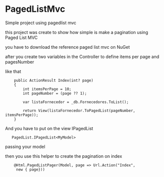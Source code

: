 # PagedListMvc
Simple project using pagedlist mvc

this project was create to show how simple is make a pagination using Paged List MVC

you have to download the reference paged list mvc on NuGet

after you create two variables in the Controller to define items per page and pagesNumber

like that

        public ActionResult Index(int? page)
        {
            int itemsPerPage = 10;
            int pageNumber = (page ?? 1);

            var listaFornecedor = _db.Fornecedores.ToList();

            return View(listaFornecedor.ToPagedList(pageNumber, itemsPerPage));
        }
        
And you have to put on the view IPagedList 

       PagedList.IPagedList<MyModel> 
       
passing your model

then you use this helper to create the pagination on index 

        @Html.PagedListPager(Model, page => Url.Action("Index",
         new { page}))
